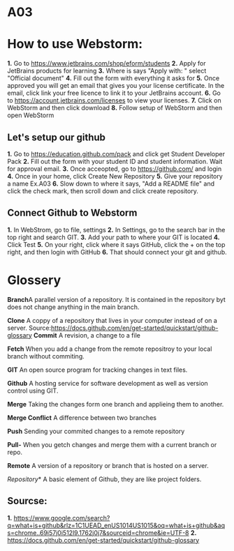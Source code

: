 # A03
# How to use Webstorm:
**1.** Go to https://www.jetbrains.com/shop/eform/students
**2.** Apply for JetBrains products for learning
**3.** Where is says "Apply with: " select "Official document"
**4.** Fill out the form with everything it asks for
**5.** Once approved you will get an email that gives you your license certificate. In the email, click link your free licence to link it to your JetBrains account.
**6.** Go to https://account.jetbrains.com/licenses to view your licenses.
**7.** Click on WebStorm and then click download
**8.** Follow setup of WebStorm and then open WebStorm
## Let's setup our github
**1.** Go to https://education.github.com/pack and click get Student Developer Pack
**2.** Fill out the form with your student ID and student information. Wait for approval email. 
**3.** Once acceopted, go to https://github.com/ and login
**4.** Once in your home, click Create New Repository
**5.** Give your repository a name Ex.A03
**6.** Slow down to where it says, "Add a README file" and click the check mark, then scroll down and click create repository. 

## Connect Github to Webstorm
**1.** In WebStrom, go to file, settings
**2.** In Settings, go to the search bar in the top right and search GIT.
**3.** Add your path to where your GIT is located
**4.** Click Test
**5.** On your right, click where it says GitHub, click the + on the top right, and then login with GitHub
**6.** That should connect your git and github. 

# Glossery
**Branch**A parallel version of a repository. It is contained in the repository byt does not change anything in the main branch. 

**Clone** A coppy of a repository that lives in your computer instead of on a server. Source:https://docs.github.com/en/get-started/quickstart/github-glossary
**Commit** A revision, a change to a file 

**Fetch** When you add a change from the remote repositroy to your local branch without commiting.

**GIT** An open source program for tracking changes in text files.

**Github** A hosting service for software development as well as version control using GIT.  

**Merge** Taking the changes form one branch and applieing them to another.

**Merge Conflict** A difference between two branches

**Push** Sending your commited changes to a remote repository

**Pull-** When you getch changes and merge them with a current branch or repo. 

**Remote** A version of a repository or branch that is hosted on a server.

*Repository** A basic element of Github, they are like project folders. 

## Sourcse:
**1.** https://www.google.com/search?q=what+is+github&rlz=1C1UEAD_enUS1014US1015&oq=what+is+github&aqs=chrome..69i57j0i512l9.1762j0j7&sourceid=chrome&ie=UTF-8
**2.** https://docs.github.com/en/get-started/quickstart/github-glossary
